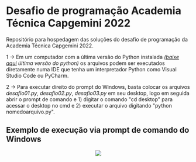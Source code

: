 # Desafio de programação Academia Técnica Capgemini 2022

Repositório para hospedagem das soluções do desafio de programação da Academia Técnica Capgemini 2022.

1 -> Em um computador com a última versão do Python instalada *([baixe aqui](https://www.python.org/downloads/) última versão do python)* os arquivos podem ser executados diretamente numa IDE que tenha um interpretador Python como Visual Studio Code ou PyCharm.

2 -> Para executar direito do prompt do Windows, basta colocar os arquivos *desafio01.py*,  *desafio02.py*, *desafio03.py* em seu desktop, logo em seguida abrir o prompt de comando e 1) digitar o comando "cd desktop" para acessar o desktop no cmd e 2) executar o arquivo digitando "python nomedoarquivo.py".

## Exemplo de execução via prompt de comando do Windows

<div align="center">
  <img src="https://user-images.githubusercontent.com/11592110/154368856-21c5897e-342e-49e1-9c5f-7232dee6978e.png"/>
</div>
